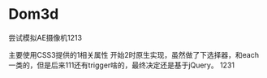# Dom3d
尝试模拟AE摄像机1213

主要使用CSS3提供的1相关属性
开始2时原生实现，虽然做了下选择器，和each一类的，但是后来111还有trigger啥的，最终决定还是基于jQuery。
1231